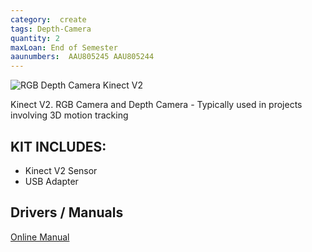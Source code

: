 ```yaml
---
category:  create
tags: Depth-Camera
quantity: 2
maxLoan: End of Semester
aaunumbers:  AAU805245 AAU805244
---
```

![RGB Depth Camera Kinect V2](https://upload.wikimedia.org/wikipedia/commons/thumb/f/f6/Xbox-One-Kinect.jpg/440px-Xbox-One-Kinect.jpg)

Kinect V2. RGB Camera and Depth Camera - Typically used in projects involving 3D motion tracking
## KIT INCLUDES:
-  Kinect V2 Sensor 
-  USB Adapter

## Drivers / Manuals
[Online Manual](https://www.manualslib.com/manual/1734282/Microsoft-Kinect-For-Windows-V2.html)



